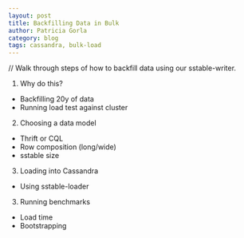 ```yaml
---
layout: post
title: Backfilling Data in Bulk
author: Patricia Gorla
category: blog
tags: cassandra, bulk-load
---
```


// Walk through steps of how to backfill data using our sstable-writer.


1. Why do this?
 - Backfilling 20y of data
 - Running load test against cluster
2. Choosing a data model
 - Thrift or CQL
 - Row composition (long/wide)
 - sstable size
3. Loading into Cassandra
 - Using sstable-loader
3. Running benchmarks
 - Load time
 - Bootstrapping
